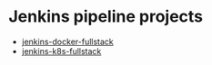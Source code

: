# Jenkins pipeline projects

- <a href="https://github.com/sauravdwivedi/Jenkins/tree/main/jenkins-docker-fullstack">jenkins-docker-fullstack</a><br>
- <a href="https://github.com/sauravdwivedi/Jenkins/tree/main/jenkins-k8s-fullstack">jenkins-k8s-fullstack</a><br>